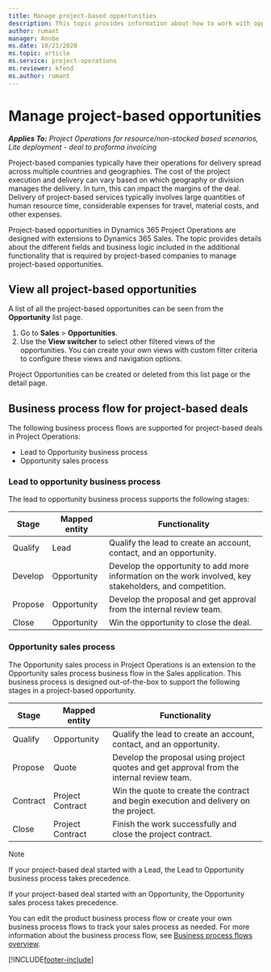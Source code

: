 ```yaml
---
title: Manage project-based opportunities
description: This topic provides information about how to work with opportunities that are related to projects.
author: rumant
manager: Annbe
ms.date: 10/21/2020
ms.topic: article
ms.service: project-operations
ms.reviewer: kfend 
ms.author: rumant
---
```


# Manage project-based opportunities

_**Applies To:** Project Operations for resource/non-stocked based scenarios, Lite deployment - deal to proforma invoicing_

Project-based companies typically have their operations for delivery spread across multiple countries and geographies. The cost of the project execution and delivery can vary  based on which geography or division manages the delivery. In turn, this can impact the margins of the deal. Delivery of project-based services typically involves large quantities of human resource time, considerable expenses for travel, material costs, and other expenses.

Project-based opportunities in Dynamics 365 Project Operations are designed with extensions to Dynamics 365 Sales. The topic provides details about the different fields and business logic included in the additional functionality that is required by project-based companies to manage project-based opportunities.

## View all project-based opportunities

A list of all the project-based opportunities can be seen from the **Opportunity** list page. 

1. Go to **Sales** > **Opportunities**.
2. Use the **View switcher** to select other filtered views of the opportunities. You can create your own views with custom filter criteria to configure these views and navigation options.

Project Opportunities can be created or deleted from this list page or the detail page.

## Business process flow for project-based deals

The following business process flows are supported for project-based deals in Project Operations:

- Lead to Opportunity business process
- Opportunity sales process

### Lead to opportunity business process 
The lead to opportunity business process supports the following stages:

| Stage | Mapped entity | Functionality |
| --- | --- | --- |
| Qualify | Lead | Qualify the lead to create an account, contact, and an opportunity. |
| Develop | Opportunity | Develop the opportunity to add more information on the work involved, key stakeholders, and competition. |
| Propose | Opportunity | Develop the proposal and get approval from the internal review team. |
| Close | Opportunity | Win the opportunity to close the deal. |

### Opportunity sales process
The Opportunity sales process in Project Operations is an extension to the Opportunity sales process business flow in the Sales application. This business process is designed out-of-the-box to support the following stages in a project-based opportunity.

| Stage | Mapped entity | Functionality |
| --- | --- | --- |
| Qualify | Opportunity | Qualify the lead to create an account, contact, and an opportunity. |
| Propose | Quote | Develop the proposal using project quotes and get approval from the internal review team. |
| Contract | Project Contract | Win the quote to create the contract and begin execution and delivery on the project. |
| Close | Project Contract | Finish the work successfully and close the project contract. |

> [!NOTE]
> If your project-based deal started with a Lead, the Lead to Opportunity business process takes precedence.
>
> If your project-based deal started with an Opportunity, the Opportunity sales process takes precedence.

You can edit the product business process flow or create your own business process flows to track your sales process as needed. For more information about the business process flow, see [Business process flows overview](/dynamics365/customerengagement/on-premises/customize/business-process-flows-overview).


[!INCLUDE[footer-include](../includes/footer-banner.md)]
